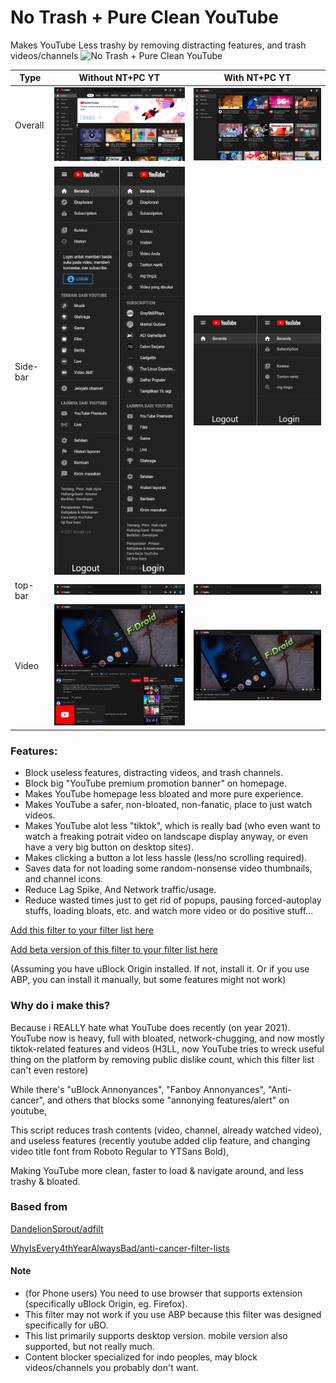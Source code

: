# No Trash + Pure Clean YouTube
Makes YouTube Less trashy by removing distracting features, and trash videos/channels
![No Trash + Pure Clean YouTube](https://repository-images.githubusercontent.com/386935074/dbf15c90-6bab-4d34-880c-1103c16ee50d)

Type | Without NT+PC YT | With NT+PC YT
-|-|-
Overall | ![Before](https://raw.githubusercontent.com/MDP43140/NoTrash-PureClean-YT/main/.img/YTD_without_NTPCYT.png) | ![After](https://raw.githubusercontent.com/MDP43140/NoTrash-PureClean-YT/main/.img/YTD_with_NTPCYT.png)
Side-bar | ![Before](https://raw.githubusercontent.com/MDP43140/NoTrash-PureClean-YT/main/.img/YTD_without_NTPCYT_lefthandmenu.png) | ![After](https://raw.githubusercontent.com/MDP43140/NoTrash-PureClean-YT/main/.img/YTD_with_NTPCYT_lefthandmenu.png)
top-bar | ![Before](https://raw.githubusercontent.com/MDP43140/NoTrash-PureClean-YT/main/.img/YTD_without_NTPCYT_topbarmenu.png) | ![After](https://raw.githubusercontent.com/MDP43140/NoTrash-PureClean-YT/main/.img/YTD_with_NTPCYT_topbarmenu.png)
Video | ![Before](https://raw.githubusercontent.com/MDP43140/NoTrash-PureClean-YT/main/.img/YTD_without_NTPCYT_watch.png) | ![After](https://raw.githubusercontent.com/MDP43140/NoTrash-PureClean-YT/main/.img/YTD_with_NTPCYT_watch.png)

### Features:
+ Block useless features, distracting videos, and trash channels.
+ Block big "YouTube premium promotion banner" on homepage.
+ Makes YouTube homepage less bloated and more pure experience.
+ Makes YouTube a safer, non-bloated, non-fanatic, place to just watch videos.
+ Makes YouTube alot less "tiktok", which is really bad (who even want to watch a freaking potrait video on landscape display anyway, or even have a very big button on desktop sites).
+ Makes clicking a button a lot less hassle (less/no scrolling required).
+ Saves data for not loading some random-nonsense video thumbnails, and channel icons.
+ Reduce Lag Spike, And Network traffic/usage.
+ Reduce wasted times just to get rid of popups, pausing forced-autoplay stuffs, loading bloats, etc. and watch more video or do positive stuff...

[Add this filter to your filter list here](https://subscribe.adblockplus.org/?location=https://github.com/MDP43140/NoTrash-PureClean-YT/raw/main/NT%2BPC_YT_uBO.txt&title=NT%2BPC_YT)

[Add beta version of this filter to your filter list here](https://subscribe.adblockplus.org/?location=https://github.com/MDP43140/NoTrash-PureClean-YT/raw/dev/NT%2BPC_YT_uBO.txt&title=NT+PC_YT)

(Assuming you have uBlock Origin installed. If not, install it. Or if you use ABP, you can install it manually, but some features might not work)

### Why do i make this?
Because i REALLY hate what YouTube does recently (on year 2021).
YouTube now is heavy, full with bloated, network-chugging, and now mostly tiktok-related features and videos (H3LL, now YouTube tries to wreck useful thing on the platform by removing public dislike count, which this filter list can't even restore)


While there's "uBlock Annonyances", "Fanboy Annonyances", "Anti-cancer", and others that blocks some "annonying features/alert" on youtube,

This script reduces trash contents (video, channel, already watched video), and useless features (recently youtube added clip feature, and changing video title font from Roboto Regular to YTSans Bold),

Making YouTube more clean, faster to load & navigate around, and less trashy & bloated.



### Based from
[DandelionSprout/adfilt](https://github.com/DandelionSprout/adfilt)

[WhyIsEvery4thYearAlwaysBad/anti-cancer-filter-lists](https://github.com/WhyIsEvery4thYearAlwaysBad/anti-cancer-filter-lists)

#### Note
- (for Phone users) You need to use browser that supports extension (specifically uBlock Origin, eg. Firefox).
- This filter may not work if you use ABP because this filter was designed specifically for uBO.
- This list primarily supports desktop version. mobile version also supported, but not really much.
- Content blocker specialized for indo peoples, may block videos/channels you probably don't want.
